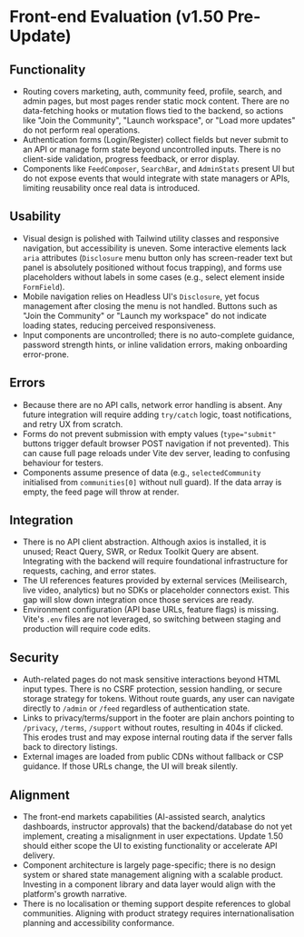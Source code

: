 # Front-end Evaluation (v1.50 Pre-Update)

## Functionality
- Routing covers marketing, auth, community feed, profile, search, and admin pages, but most pages render static mock content. There are no data-fetching hooks or mutation flows tied to the backend, so actions like "Join the Community", "Launch workspace", or "Load more updates" do not perform real operations.
- Authentication forms (Login/Register) collect fields but never submit to an API or manage form state beyond uncontrolled inputs. There is no client-side validation, progress feedback, or error display.
- Components like `FeedComposer`, `SearchBar`, and `AdminStats` present UI but do not expose events that would integrate with state managers or APIs, limiting reusability once real data is introduced.

## Usability
- Visual design is polished with Tailwind utility classes and responsive navigation, but accessibility is uneven. Some interactive elements lack `aria` attributes (`Disclosure` menu button only has screen-reader text but panel is absolutely positioned without focus trapping), and forms use placeholders without labels in some cases (e.g., select element inside `FormField`).
- Mobile navigation relies on Headless UI's `Disclosure`, yet focus management after closing the menu is not handled. Buttons such as "Join the Community" or "Launch my workspace" do not indicate loading states, reducing perceived responsiveness.
- Input components are uncontrolled; there is no auto-complete guidance, password strength hints, or inline validation errors, making onboarding error-prone.

## Errors
- Because there are no API calls, network error handling is absent. Any future integration will require adding `try/catch` logic, toast notifications, and retry UX from scratch.
- Forms do not prevent submission with empty values (`type="submit"` buttons trigger default browser POST navigation if not prevented). This can cause full page reloads under Vite dev server, leading to confusing behaviour for testers.
- Components assume presence of data (e.g., `selectedCommunity` initialised from `communities[0]` without null guard). If the data array is empty, the feed page will throw at render.

## Integration
- There is no API client abstraction. Although axios is installed, it is unused; React Query, SWR, or Redux Toolkit Query are absent. Integrating with the backend will require foundational infrastructure for requests, caching, and error states.
- The UI references features provided by external services (Meilisearch, live video, analytics) but no SDKs or placeholder connectors exist. This gap will slow down integration once those services are ready.
- Environment configuration (API base URLs, feature flags) is missing. Vite's `.env` files are not leveraged, so switching between staging and production will require code edits.

## Security
- Auth-related pages do not mask sensitive interactions beyond HTML input types. There is no CSRF protection, session handling, or secure storage strategy for tokens. Without route guards, any user can navigate directly to `/admin` or `/feed` regardless of authentication state.
- Links to privacy/terms/support in the footer are plain anchors pointing to `/privacy`, `/terms`, `/support` without routes, resulting in 404s if clicked. This erodes trust and may expose internal routing data if the server falls back to directory listings.
- External images are loaded from public CDNs without fallback or CSP guidance. If those URLs change, the UI will break silently.

## Alignment
- The front-end markets capabilities (AI-assisted search, analytics dashboards, instructor approvals) that the backend/database do not yet implement, creating a misalignment in user expectations. Update 1.50 should either scope the UI to existing functionality or accelerate API delivery.
- Component architecture is largely page-specific; there is no design system or shared state management aligning with a scalable product. Investing in a component library and data layer would align with the platform's growth narrative.
- There is no localisation or theming support despite references to global communities. Aligning with product strategy requires internationalisation planning and accessibility conformance.
